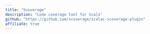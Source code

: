 ```yaml
---
title: "Scoverage"
description: "Code coverage tool for Scala"
github: "https://github.com/scoverage/scalac-scoverage-plugin"
affiliate: true
---
```

